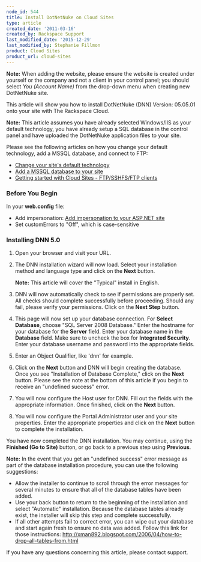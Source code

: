 ```yaml
---
node_id: 544
title: Install DotNetNuke on Cloud Sites
type: article
created_date: '2011-03-16'
created_by: Rackspace Support
last_modified_date: '2015-12-29'
last_modified_by: Stephanie Fillmon
product: Cloud Sites
product_url: cloud-sites
---
```


**Note:** When adding the website, please ensure the website is created
under yourself or the company and not a client in your control panel;
you should select *You (Account Name)* from the drop-down menu when
creating new DotNetNuke site.

This article will show you how to install DotNetNuke (DNN) Version:
05.05.01 onto your site with The Rackspace Cloud.

**Note:** This article assumes you have already selected Windows/IIS as your default
technology, you have already setup a SQL database in the control panel
and have uploaded the DotNetNuke application files to your site.

Please see the following articles on how you change your default
technology, add a MSSQL database, and connect to FTP:

-   [Change your site's default technology](/how-to/change-your-sites-default-technology)
-   [Add a MSSQL database to your site](/how-to/rackspace-cloud-sites-essentials-mssql-databases)
-   [Getting started with Cloud Sites - FTP/SSHFS/FTP clients](/how-to/getting-started-with-cloud-sites-ftpsshfsftp-clients)

### Before You Begin

In your **web.config** file:

-   Add impersonation: [Add impersonation to your ASP.NET site](/how-to/add-impersonation-to-your-aspnet-cloud-site)
-   Set customErrors to "Off", which is case-sensitive

### Installing DNN 5.0

1.  Open your browser and visit your URL.
2.  The DNN installation wizard will now load. Select your installation
    method and language type and click on the **Next** button.

    **Note:** This article will cover the "Typical" install in English.
3.  DNN will now automatically check to see if permissions are
    properly set. All checks should complete successfully
    before proceeding. Should any fail, please verify your permissions.
    Click on the **Next Step** button.
4.  This page will now set up your database connection. For **Select
    Database**, choose "SQL Server 2008 Database." Enter the hostname for
    your database for the **Server** field. Enter your database name in
    the **Database** field. Make sure to uncheck the box for **Integrated
    Security**. Enter your database username and password into the
    appropriate fields.
5.  Enter an Object Qualifier, like 'dnn' for example.
6.  Click on the **Next** button and DNN will begin creating the database.
    Once you see "Installation of Database Complete," click on the
    **Next** button. Please see the note at the bottom of this article if
    you begin to receive an "undefined success" error.
7.  You will now configure the Host user for DNN. Fill out the fields
    with the appropriate information. Once finished, click on the
    **Next** button.
8.  You will now configure the Portal Administrator user and your
    site properties. Enter the appropriate properties and click on the
    **Next** button to complete the installation.

You have now completed the DNN installation. You may continue, using the
**Finished (Go to Site)** button, or go back to a previous step using
**Previous**.

**Note:** In the event that you get an "undefined success" error message as
part of the database installation procedure, you can use the following
suggestions:

-   Allow the installer to continue to scroll through the error messages
    for several minutes to ensure that all of the database tables have
    been added.
-   Use your back button to return to the beginning of the installation
    and select "Automatic" installation. Because the database tables
    already exist, the installer will skip this step and
    complete successfully.
-   If all other attempts fail to correct error, you can wipe out your
    database and start again fresh to ensure no data was added. Follow
    this link for those instructions:
    <http://xman892.blogspot.com/2006/04/how-to-drop-all-tables-from.html>

If you have any questions concerning this article, please contact
support.
